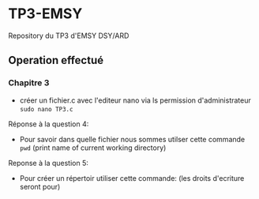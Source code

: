 # TP3-EMSY
Repository du TP3 d'EMSY DSY/ARD


## Operation effectué




### Chapitre 3
* créer un fichier.c avec l'editeur nano via ls permission d'administrateur
`sudo nano TP3.c`

Réponse à la question 4:
* Pour savoir dans quelle fichier nous sommes utilser cette commande
`pwd`  (print name of current working directory)

Reponse à la question 5:
* Pour créer un répertoir utiliser cette commande: (les droits d'ecriture seront pour)



